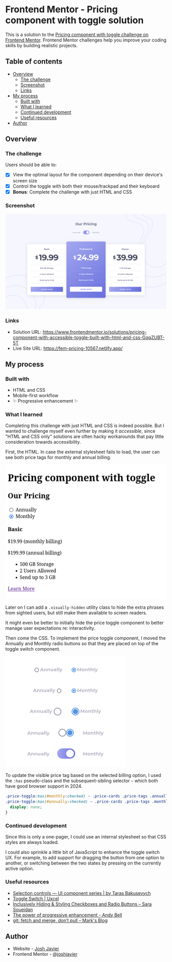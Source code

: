 # Frontend Mentor - Pricing component with toggle solution

This is a solution to the [Pricing component with toggle challenge on Frontend Mentor](https://www.frontendmentor.io/challenges/pricing-component-with-toggle-8vPwRMIC). Frontend Mentor challenges help you improve your coding skills by building realistic projects.

## Table of contents

- [Overview](#overview)
  - [The challenge](#the-challenge)
  - [Screenshot](#screenshot)
  - [Links](#links)
- [My process](#my-process)
  - [Built with](#built-with)
  - [What I learned](#what-i-learned)
  - [Continued development](#continued-development)
  - [Useful resources](#useful-resources)
- [Author](#author)

## Overview

### The challenge

Users should be able to:

- [x] View the optimal layout for the component depending on their device's screen size
- [x] Control the toggle with both their mouse/trackpad and their keyboard
- [x] **Bonus**: Complete the challenge with just HTML and CSS

### Screenshot

![](./docs/screenshot.png)

### Links

- Solution URL: https://www.frontendmentor.io/solutions/pricing-component-with-accessible-toggle-built-with-html-and-css-GqqZUBT-5T
- Live Site URL: https://fem-pricing-10567.netlify.app/

## My process

### Built with

- HTML and CSS
- Mobile-first workflow
- ✨ Progressive enhancement ✨

### What I learned

Completing this challenge with just HTML and CSS is indeed possible. But I wanted to challenge myself even further by making it *accessible*, since "HTML and CSS only" solutions are often hacky workarounds that pay little consideration towards accessibility.

First, the HTML. In case the external stylesheet fails to load, the user can see both price tags for monthly and annual billing.

![](./docs/unstyled-html.png)

Later on I can add a `.visually-hidden` utility class to hide the extra phrases from sighted users, but still make them available to screen readers.

It might even be better to initially hide the price toggle component to better manage user expectations re: interactivity.

Then come the CSS. To implement the price toggle component, I moved the Annually and Monthly radio buttons so that they are placed on top of the toggle switch component.

![](./docs/radio-to-toggle.png)

To update the visible price tag based on the selected billing option, I used the `:has` pseudo-class and the subsequent-sibling selector `~` which both have good browser support in 2024.

```css
.price-toggle:has(#monthly:checked) ~ .price-cards .price-tags .annually,
.price-toggle:has(#annually:checked) ~ .price-cards .price-tags .monthly {
  display: none;
}
```

### Continued development

Since this is only a one-pager, I could use an internal stylesheet so that CSS styles are always loaded.

I could also sprinkle a little bit of JavaScript to enhance the toggle switch UX. For example, to add support for dragging the button from one option to another, or switching between the two states by pressing on the currently active option.

### Useful resources

- [Selection controls — UI component series | by Taras Bakusevych](https://uxdesign.cc/selection-controls-ui-component-series-3badc0bdb546)
- [Toggle Switch | Uxcel](https://app.uxcel.com/glossary/toggles)
- [Inclusively Hiding &amp; Styling Checkboxes and Radio Buttons – Sara Soueidan](https://www.sarasoueidan.com/blog/inclusively-hiding-and-styling-checkboxes-and-radio-buttons/)
- [The power of progressive enhancement - Andy Bell](https://archive.hankchizljaw.com/wrote/the-power-of-progressive-enhancement/)
- [git: fetch and merge, don&#8217;t pull &#8211; Mark&#039;s Blog](https://longair.net/blog/2009/04/16/git-fetch-and-merge/)

## Author

- Website - [Josh Javier](https://joshjavier.com/)
- Frontend Mentor - [@joshjavier](https://www.frontendmentor.io/profile/joshjavier)
